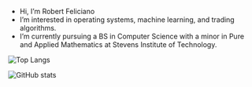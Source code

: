 - Hi, I’m Robert Feliciano
- I’m interested in operating systems, machine learning, and trading algorithms.
- I’m currently pursuing a BS in Computer Science with a minor in Pure and Applied Mathematics at Stevens Institute of Technology.

![Top Langs](https://github-readme-stats.vercel.app/api/top-langs/?username=robertfeliciano&theme=midnight-purple)

![GitHub stats](https://github-readme-stats.vercel.app/api?username=robertfeliciano&show_icons=true&theme=midnight-purple)
<!---
robertfeliciano/robertfeliciano is a ✨ special ✨ repository because its `README.md` (this file) appears on your GitHub profile.
You can click the Preview link to take a look at your changes.
--->
